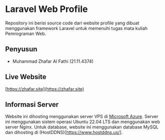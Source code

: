 # Laravel Web Profile
Repository ini berisi source code dari website profile yang dibuat menggunakan framework Laravel untuk memenuhi tugas mata kuliah Pemrograman Web.

## Penyusun
- Muhammad Zhafar Al Fathi (21.11.4374)
## Live Website
[https://zhafar.site](https://zhafar.site)

## Informasi Server
Website ini dihosting menggunakan server VPS di [Microsoft Azure](https://azure.microsoft.com/en-us/). Server ini menggunakan sistem operasi Ubuntu 22.04 LTS dan menggunakan web server Nginx. Untuk database, website ini menggunakan database MySQL dan dihosting di (HostDDNS)[https://www.hostddns.us/].
